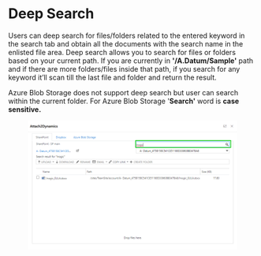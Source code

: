 # Deep Search

Users can deep search for files/folders related to the entered keyword in the search tab and obtain all the documents with the search name in the enlisted file area. Deep search allows you to search for files or folders based on your current path. If you are currently in **'/A.Datum/Sample'** path and if there are more folders/files inside that path, if you search for any keyword it’ll scan till the last file and folder and return the result.&#x20;

Azure Blob Storage does not support deep search but user can search within the current folder. For Azure Blob Storage '**Search'** word is **case sensitive.**

<figure><img src="../../.gitbook/assets/Deep search- slide 18.png" alt=""><figcaption></figcaption></figure>
